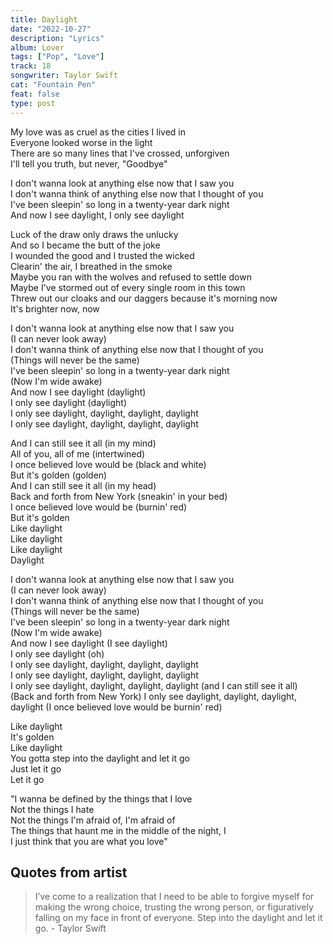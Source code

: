 ```yaml
---
title: Daylight
date: "2022-10-27"
description: "Lyrics"
album: Lover
tags: ["Pop", "Love"]
track: 18
songwriter: Taylor Swift
cat: "Fountain Pen"
feat: false
type: post
---
```


<p className="verse-one">
My love was as cruel as the cities I lived in <br />
Everyone looked worse in the light <br />
There are so many lines that I've crossed, unforgiven <br />
I'll tell you truth, but never, "Goodbye" <br />
</p>
<p className="chorus">
I don't wanna look at anything else now that I saw you <br />
I don't wanna think of anything else now that I thought of you <br />
I've been sleepin' so long in a twenty-year dark night <br />
And now I see daylight, I only see daylight <br />
</p>
<p className="verse-two">
Luck of the draw only draws the unlucky <br />
And so I became the butt of the joke <br />
I wounded the good and I trusted the wicked <br />
Clearin' the air, I breathed in the smoke <br />
Maybe you ran with the wolves and refused to settle down <br />
Maybe I've stormed out of every single room in this town <br />
Threw out our cloaks and our daggers because it's morning now <br />
It's brighter now, now <br />
</p>
<p className="chorus">
I don't wanna look at anything else now that I saw you <br />
(I can never look away) <br />
I don't wanna think of anything else now that I thought of you <br />
(Things will never be the same) <br />
I've been sleepin' so long in a twenty-year dark night <br />
(Now I'm wide awake) <br />
And now I see daylight (daylight) <br />
I only see daylight (daylight) <br />
I only see daylight, daylight, daylight, daylight <br />
I only see daylight, daylight, daylight, daylight <br />
</p>
<p className="bridge">
And I can still see it all (in my mind) <br />
All of you, all of me (intertwined) <br />
I once believed love would be (black and white) <br />
But it's golden (golden) <br />
And I can still see it all (in my head) <br />
Back and forth from New York (sneakin' in your bed) <br />
I once believed love would be (burnin' red) <br />
But it's golden <br />
Like daylight <br />
Like daylight <br />
Like daylight <br />
Daylight <br />
</p>
<p className="chorus">
I don't wanna look at anything else now that I saw you <br />
(I can never look away) <br />
I don't wanna think of anything else now that I thought of you <br />
(Things will never be the same) <br />
I've been sleepin' so long in a twenty-year dark night <br />
(Now I'm wide awake) <br />
And now I see daylight (I see daylight) <br />
I only see daylight (oh) <br />
I only see daylight, daylight, daylight, daylight <br />
I only see daylight, daylight, daylight, daylight <br />
I only see daylight, daylight, daylight, daylight (and I can still see it all) <br />
(Back and forth from New York)
I only see daylight, daylight, daylight, daylight (I once believed love would be burnin' red) <br />
</p>
<p className="outro">
Like daylight <br />
It's golden <br />
Like daylight <br />
You gotta step into the daylight and let it go <br />
Just let it go <br />
Let it go <br />
</p>
<p className="spoken">
"I wanna be defined by the things that I love <br />
Not the things I hate <br />
Not the things I'm afraid of, I'm afraid of <br />
The things that haunt me in the middle of the night, I <br />
I just think that you are what you love" <br />
</p>

## Quotes from artist

<blockquote>
I’ve come to a realization that I need to be able to forgive myself for making the wrong choice, trusting the wrong person, or figuratively falling on my face in front of everyone. Step into the daylight and let it go. - Taylor Swift
</blockquote>
